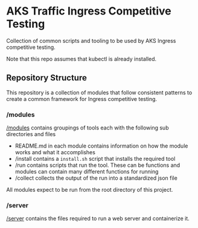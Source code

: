 # AKS Traffic Ingress Competitive Testing

Collection of common scripts and tooling to be used by AKS Ingress competitive testing.

Note that this repo assumes that kubectl is already installed.

## Repository Structure

This repository is a collection of modules that follow consistent patterns to create a common framework for Ingress competitive testing.

### /modules

[/modules](./modules/) contains groupings of tools each with the following sub directories and files
- README.md in each module contains information on how the module works and what it accomplishes
- /install contains a `install.sh` script that installs the required tool
- /run contains scripts that run the tool. These can be functions and modules can contain many different functions for running
- /collect collects the output of the run into a standardized json file

All modules expect to be run from the root directory of this project.

### /server

[/server](./server/) contains the files required to run a web server and containerize it.